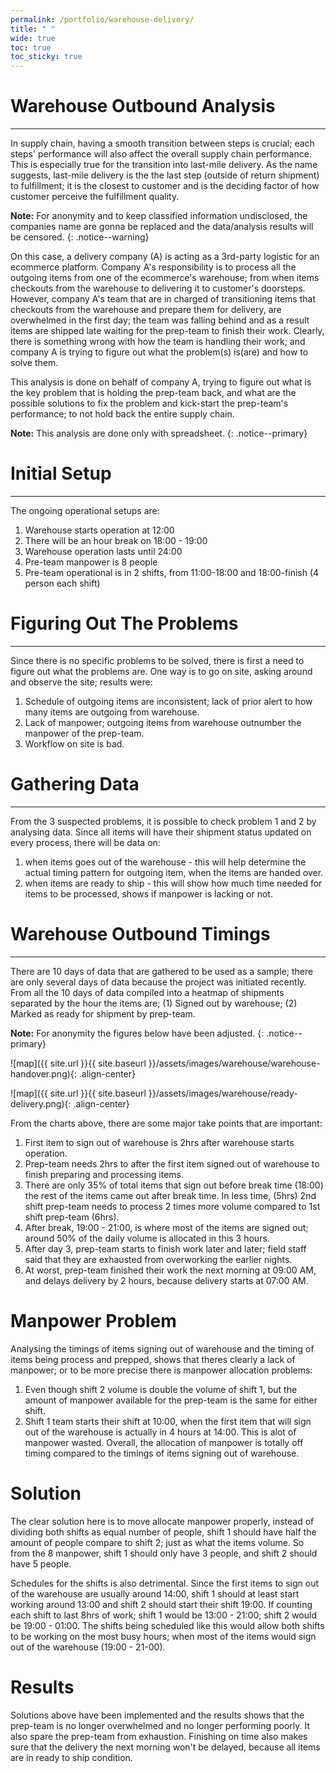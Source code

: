```yaml
---
permalink: /portfolio/warehouse-delivery/
title: " "
wide: true
toc: true
toc_sticky: true
---
```

# Warehouse Outbound Analysis
---
In supply chain, having a smooth transition between steps is crucial; each steps' performance will also affect the overall supply chain performance. This is especially true for the transition into last-mile delivery. As the name suggests, last-mile delivery is the the last step (outside of return shipment) to fulfillment; it is the closest to customer and is the deciding factor of how customer perceive the fulfillment quality.

**Note:**
For anonymity and to keep classified information undisclosed, the companies name are gonna be replaced and the data/analysis results will be censored.
{: .notice--warning}

On this case, a delivery company (A) is acting as a 3rd-party logistic for an ecommerce platform. Company A's responsibility is to process all the outgoing items from one of the ecommerce's warehouse; from when items checkouts from the warehouse to delivering it to customer's doorsteps. However, company A's team that are in charged of transitioning items that checkouts from the warehouse and prepare them for delivery, are overwhelmed in the first day; the team was falling behind and as a result items are shipped late waiting for the prep-team to finish their work. Clearly, there is something wrong with how the team is handling their work; and company A is trying to figure out what the problem(s) is(are) and how to solve them.

This analysis is done on behalf of company A, trying to figure out what is the key problem that is holding the prep-team back, and what are the possible solutions to fix the problem and kick-start the prep-team's performance; to not hold back the entire supply chain.

**Note:**
This analysis are done only with spreadsheet.
{: .notice--primary}

# Initial Setup 
---
The ongoing operational setups are:
1. Warehouse starts operation at 12:00
2. There will be an hour break on 18:00 - 19:00
3. Warehouse operation lasts until 24:00
4. Pre-team manpower is 8 people
5. Pre-team operational is in 2 shifts, from 11:00-18:00 and 18:00-finish (4 person each shift)


# Figuring Out The Problems
---
Since there is no specific problems to be solved, there is first a need to figure out what the problems are. One way is to go on site, asking around and observe the site; results were:
1. Schedule of outgoing items are inconsistent; lack of prior alert to how many items are outgoing from warehouse.
2. Lack of manpower; outgoing items from warehouse outnumber the manpower of the prep-team. 
3. Workflow on site is bad.


# Gathering Data
---
From the 3 suspected problems, it is possible to check problem 1 and 2 by analysing data. Since all items will have their shipment status updated on every process, there will be data on:
1. when items goes out of the warehouse - this will help determine the actual timing pattern for outgoing item, when the items are handed over.
2. when items are ready to ship - this will show how much time needed for items to be processed, shows if manpower is lacking or not.


# Warehouse Outbound Timings
---
There are 10 days of data that are gathered to be used as a sample; there are only several days of data because the project was initiated recently. From all the 10 days of data compiled into a heatmap of shipments separated by the hour the items are; (1) Signed out by warehouse; (2) Marked as ready for shipment by prep-team.

**Note:**
For anonymity the figures below have been adjusted.
{: .notice--primary}

![map]({{ site.url }}{{ site.baseurl }}/assets/images/warehouse/warehouse-handover.png){: .align-center}

![map]({{ site.url }}{{ site.baseurl }}/assets/images/warehouse/ready-delivery.png){: .align-center}

From the charts above, there are some major take points that are important:
1. First item to sign out of warehouse is 2hrs after warehouse starts operation.
2. Prep-team needs 2hrs to after the first item signed out of warehouse to finish preparing and processing items.
3. There are only 35% of total items that sign out before break time (18:00) the rest of the items came out after break time. In less time, (5hrs) 2nd shift prep-team needs to process 2 times more volume compared to 1st shift prep-team (6hrs). 
4. After break, 19:00 - 21:00, is where most of the items are signed out; around 50% of the daily volume is allocated in this 3 hours.
5. After day 3, prep-team starts to finish work later and later; field staff said that they are exhausted from overworking the earlier nights.
6. At worst, prep-team finished their work the next morning at 09:00 AM, and delays delivery by 2 hours, because delivery starts at 07:00 AM.


# Manpower Problem
Analysing the timings of items signing out of warehouse and the timing of items being process and prepped, shows that theres clearly a lack of manpower; or to be more precise there is manpower allocation problems:
1. Even though shift 2 volume is double the volume of shift 1, but the amount of manpower available for the prep-team is the same for either shift. 
2. Shift 1 team starts their shift at 10:00, when the first item that will sign out of the warehouse is actually in 4 hours at 14:00. This is alot of manpower wasted.
Overall, the allocation of manpower is totally off timing compared to the timings of items signing out of warehouse.

# Solution
The clear solution here is to move allocate manpower properly, instead of dividing both shifts as equal number of people, shift 1 should have half the amount of people compare to shift 2; just as what the items volume. So from the 8 manpower, shift 1 should only have 3 people, and shift 2 should have 5 people.

Schedules for the shifts is also detrimental. Since the first items to sign out of the warehouse are usually around 14:00, shift 1 should at least start working around 13:00 and shift 2 should start their shift 19:00. If counting each shift to last 8hrs of work; shift 1 would be 13:00 - 21:00; shift 2 would be 19:00 - 01:00. The shifts being scheduled like this would allow both shifts to be working on the most busy hours; when most of the items would sign out of the warehouse (19:00 - 21-00).

# Results
Solutions above have been implemented and the results shows that the prep-team is no longer overwhelmed and no longer performing poorly. It also spare the prep-team from exhaustion. Finishing on time also makes sure that the delivery the next morning won't be delayed, because all items are in ready to ship condition.
